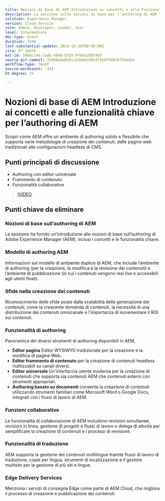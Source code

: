 ```yaml
---
title: Nozioni di base di AEM Introduzione ai concetti e alle funzionalità chiave per l’authoring di AEM
description: La sessione sulle nozioni di base per l’authoring di AEM tratta i concetti chiave, il modello di ambiente duplice, le sfide relative alla creazione dei contenuti, gli strumenti di authoring, le funzioni di collaborazione e traduzione e i servizi di distribuzione Edge.
solution: Experience Manager
version: Cloud Service
role: Admin, Developer, Leader, User
level: Intermediate
doc-type: Event
duration: 3248
last-substantial-update: 2024-10-30T00:00:00Z
jira: KT-16416
exl-id: 5966c14a-7adb-48d8-bf20-9fb4a350745f
source-git-commit: 32060a6a0d2cc24b8dc09c8f5e9f9d9c679e6d3e
workflow-type: tm+mt
source-wordcount: '315'
ht-degree: 1%

---
```


# Nozioni di base di AEM Introduzione ai concetti e alle funzionalità chiave per l’authoring di AEM

Scopri come AEM offre un ambiente di authoring solido e flessibile che supporta varie metodologie di creazione dei contenuti, dalle pagine web tradizionali alle configurazioni headless di CMS.

## Punti principali di discussione

* Authoring con editor universale
* Frammento di contenuto
* Funzionalità collaborative

>[!VIDEO](https://video.tv.adobe.com/v/3435747/?learn=on)

## Punti chiave da eliminare

### Nozioni di base sull’authoring di AEM

La sessione ha fornito un’introduzione alle nozioni di base sull’authoring di Adobe Experience Manager (AEM), inclusi i concetti e le funzionalità chiave.

### Modello di authoring AEM

Informazioni sul modello di ambiente duplice di AEM, che include l’ambiente di authoring (per la creazione, la modifica e la revisione dei contenuti) e l’ambiente di pubblicazione (in cui i contenuti vengono resi live e accessibili agli utenti finali).

### Sfide nella creazione dei contenuti

Riconoscimento delle sfide poste dalla scalabilità della generazione dei contenuti, come la crescente domanda di contenuti, la necessità di una distribuzione dei contenuti omnicanale e l&#39;importanza di incrementare il ROI sui contenuti. &#x200B;

### Funzionalità di authoring

Panoramica dei diversi strumenti di authoring disponibili in AEM,

* **Editor pagina** Editor WYSIWYG tradizionale per la creazione e la modifica di pagine Web. &#x200B;
* **Editor frammento di contenuto** per la creazione di contenuti headless riutilizzabili su canali diversi. &#x200B;
* **Editor universale** Un&#39;interfaccia utente moderna per la creazione di contenuti che supporta sia contenuti AEM che contenuti esterni con strumenti appropriati. &#x200B;
* **Authoring basato su documenti** consente la creazione di contenuti utilizzando strumenti familiari come Microsoft Word o Google Docs, integrati con i flussi di lavoro di AEM. &#x200B;

### Funzioni collaborative

Le funzionalità di collaborazione di AEM includono revisioni simultanee, revisioni in linea, gestione di progetti e flussi di lavoro e delega di attività per semplificare la creazione di contenuti e i processi di revisione.

### Funzionalità di traduzione

AEM supporta la gestione dei contenuti multilingue tramite flussi di lavoro di traduzione, copie per lingua, strumenti di localizzazione e il gestore multisito per la gestione di più siti e lingue.

### Edge Delivery Services

Menziona i servizi di consegna Edge come parte di AEM Cloud, che migliora il processo di creazione e pubblicazione dei contenuti.
